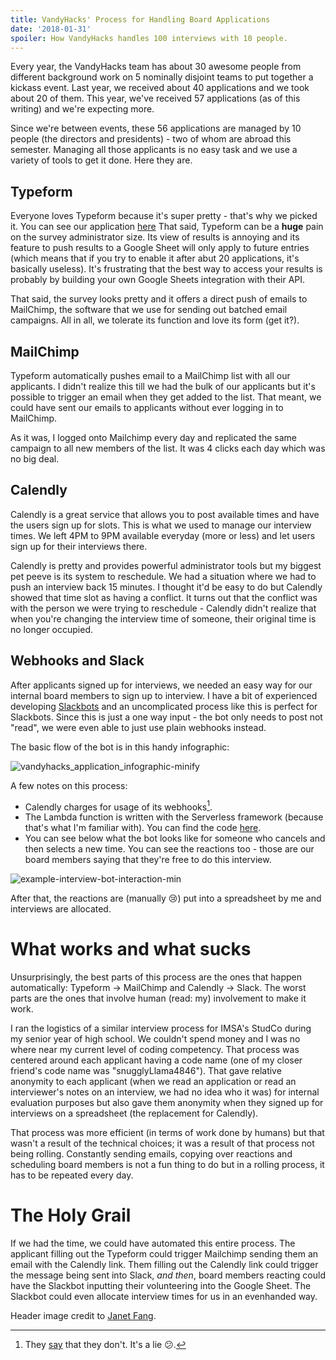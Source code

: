 ```yaml
---
title: VandyHacks' Process for Handling Board Applications
date: '2018-01-31'
spoiler: How VandyHacks handles 100 interviews with 10 people.
---
```


Every year, the VandyHacks team has about 30 awesome people from different background work on 5 nominally disjoint teams to put together a kickass event. Last year, we received about 40 applications and we took about 20 of them. This year, we've received 57 applications (as of this writing) and we're expecting more. 

Since we're between events, these 56 applications are managed by 10 people (the directors and presidents) - two of whom are abroad this semester. Managing all those applicants is no easy task and we use a variety of tools to get it done. Here they are.
## Typeform
Everyone loves Typeform because it's super pretty - that's why we picked it. You can see our application [here](https://interview.vandyhacks.org) That said, Typeform can be a **huge** pain on the survey administrator size. Its view of results is annoying and its feature to push results to a Google Sheet will only apply to future entries (which means that if you try to enable it after abut 20 applications, it's basically useless). It's frustrating that the best way to access your results is probably by building your own Google Sheets integration with their API.

That said, the survey looks pretty and it offers a direct push of emails to MailChimp, the software that we use for sending out batched email campaigns. All in all, we tolerate its function and love its form (get it?). 

## MailChimp
Typeform automatically pushes email to a MailChimp list with all our applicants. I didn't realize this till we had the bulk of our applicants but it's possible to trigger an email when they get added to the list. That meant, we could have sent our emails to applicants without ever logging in to MailChimp. 

As it was, I logged onto Mailchimp every day and replicated the same campaign to all new members of the list. It was 4 clicks each day which was no big deal. 

## Calendly
Calendly is a great service that allows you to post available times and have the users sign up for slots. This is what we used to manage our interview times. We left 4PM to 9PM available everyday (more or less) and let users sign up for their interviews there. 

Calendly is pretty and provides powerful administrator tools but my biggest pet peeve is its system to reschedule. We had a situation where we had to push an interview back 15 minutes. I thought it'd be easy to do but Calendly showed that time slot as having a conflict. It turns out that the  conflict was with the person we were trying to reschedule - Calendly didn't realize that when you're changing the interview time of someone, their original time is no longer occupied. 

## Webhooks and Slack
After applicants signed up for interviews, we needed an easy way for our internal board members to sign up to interview. I have a bit of experienced developing [Slackbots](https://github.com/bencooper222/hibp-bot) and an uncomplicated process like this is perfect for Slackbots. Since this is just a one way input - the bot only needs to post not "read", we were even able to just use plain webhooks instead. 

The basic flow of the bot is in this handy infographic:

![vandyhacks_application_infographic-minify](https://blogassets.benc.io/2018/01/vandyhacks_application_infographic-minify.png)

A few notes on this process:
* Calendly charges for usage of its webhooks[^1].
* The Lambda function is written with the Serverless framework (because that's what I'm familiar with). You can find the code [here](https://github.com/bencooper222/calendly-slack-push-notifications).
* You can see below what the bot looks like for someone who cancels and then selects a new time. You can see the reactions too - those are our board members saying that they're free to do this interview.

![example-interview-bot-interaction-min](https://blogassets.benc.io/2018/01/example-interview-bot-interaction-min.png)

After that, the reactions are (manually 😢) put into a spreadsheet by me and interviews are allocated. 

# What works and what sucks
Unsurprisingly, the best parts of this process are the ones that happen automatically: Typeform -> MailChimp and Calendly -> Slack. The worst parts are the ones that involve human (read: my) involvement to make it work. 

I ran the logistics of a similar interview process for IMSA's StudCo during my senior year of high school. We couldn't spend money and I was no where near my current level of coding competency. That process was centered around each applicant having a code name (one of my closer friend's code name was "snugglyLlama4846"). That gave relative anonymity to each applicant (when we read an application or read an interviewer's notes on an interview, we had no idea who it was) for internal evaluation purposes but also gave them anonymity when they signed up for interviews on a spreadsheet (the replacement for Calendly). 

That process was more efficient (in terms of work done by humans) but that wasn't a result of the technical choices; it was a result of that process not being rolling. Constantly sending emails, copying over reactions and scheduling board members is not a fun thing to do but in a rolling process, it has to be repeated every day. 

# The Holy Grail
If we had the time, we could have automated this entire process. The applicant filling out the Typeform could trigger Mailchimp sending them an email with the Calendly link. Them filling out the Calendly link could trigger the message being sent into Slack, *and then*, board members reacting could have the Slackbot inputting their volunteering into the Google Sheet. The Slackbot could even allocate interview times for us in an evenhanded way. 

Header image credit to [Janet Fang](https://www.flickr.com/photos/janetcfang/).


[^1]: They [say](https://developer.calendly.com/) that they don't. It's a lie 😕.
